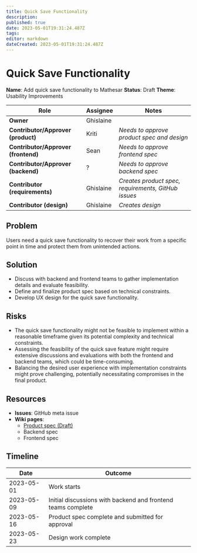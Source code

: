 ```yaml
---
title: Quick Save Functionality
description: 
published: true
date: 2023-05-01T19:31:24.487Z
tags: 
editor: markdown
dateCreated: 2023-05-01T19:31:24.487Z
---
```


# Quick Save Functionality

**Name**: Add quick save functionality to Mathesar
**Status**: Draft 
**Theme**: Usability Improvements

| Role | Assignee | Notes |
|-|-|-|
| **Owner** | Ghislaine | |
| **Contributor/Approver (product)** | Kriti | *Needs to approve product spec and design* |
| **Contributor/Approver (frontend)** | Sean | *Needs to approve frontend spec* |
| **Contributor/Approver (backend)** | ? | *Needs to approve backend spec* |
| **Contributor (requirements)** | Ghislaine | *Creates product spec, requirements, GitHub issues* |
| **Contributor (design)** | Ghislaine | *Creates design* |

## Problem
Users need a quick save functionality to recover their work from a specific point in time and protect them from unintended actions.

## Solution
- Discuss with backend and frontend teams to gather implementation details and evaluate feasibility.
- Define and finalize product spec based on technical constraints.
- Develop UX design for the quick save functionality.

## Risks
- The quick save functionality might not be feasible to implement within a reasonable timeframe given its potential complexity and technical constraints.
- Assessing the feasibility of the quick save feature might require extensive discussions and evaluations with both the frontend and backend teams, which could be time-consuming.
- Balancing the desired user experience with implementation constraints might prove challenging, potentially necessitating compromises in the final product.

## Resources

- **Issues**: GitHub meta issue
- **Wiki pages**:
  - [Product spec (Draft)](https://wiki.mathesar.org/e/en/product/specs/undo-quick-save-functionality)
  - Backend spec
  - Frontend spec

## Timeline

| Date | Outcome |
| - | - |
| 2023-05-01 | Work starts | 
| 2023-05-09 | Initial discussions with backend and frontend teams complete | 
| 2023-05-16 | Product spec complete and submitted for approval | 
| 2023-05-23 | Design work complete |